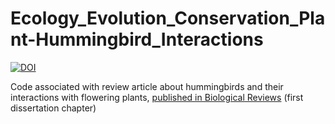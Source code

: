 # Ecology_Evolution_Conservation_Plant-Hummingbird_Interactions

[![DOI](https://zenodo.org/badge/353152221.svg)](https://zenodo.org/badge/latestdoi/353152221)

Code associated with review article about hummingbirds and their interactions with flowering plants, [published in Biological Reviews](https://doi.org/10.1111/brv.12828) (first dissertation chapter)
